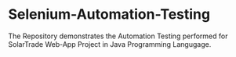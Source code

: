 # Selenium-Automation-Testing
The Repository demonstrates the Automation Testing performed for SolarTrade Web-App Project in Java Programming Langugage.
